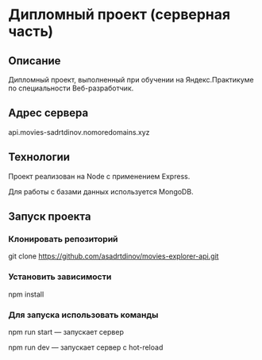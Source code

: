 # Дипломный проект (серверная часть)
## Описание
Дипломный проект, выполненный при обучении на Яндекс.Практикуме по специальности Веб-разработчик.

## Адрес сервера
api.movies-sadrtdinov.nomoredomains.xyz

## Технологии
Проект реализован на Node с применением Express.

Для работы с базами данных используется MongoDB.

## Запуск проекта
### Клонировать репозиторий

git clone https://github.com/asadrtdinov/movies-explorer-api.git

### Установить зависимости

npm install

### Для запуска использовать команды

npm run start — запускает сервер

npm run dev — запускает сервер с hot-reload
